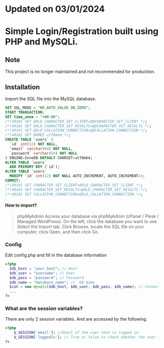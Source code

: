 # Updated on 03/01/2024

# Simple Login/Registration built using PHP and MySQLi.

## Note

This project is no longer maintained and not recommended for production.

## Installation

Import the SQL file into the MySQL database.

```sql
SET SQL_MODE = "NO_AUTO_VALUE_ON_ZERO";
START TRANSACTION;
SET time_zone = "+00:00";
/*!40101 SET @OLD_CHARACTER_SET_CLIENT=@@CHARACTER_SET_CLIENT */;
/*!40101 SET @OLD_CHARACTER_SET_RESULTS=@@CHARACTER_SET_RESULTS */;
/*!40101 SET @OLD_COLLATION_CONNECTION=@@COLLATION_CONNECTION */;
/*!40101 SET NAMES utf8mb4 */;
CREATE TABLE `users` (
  `id` int(12) NOT NULL,
  `email` varchar(64) NOT NULL,
  `password` varchar(64) NOT NULL
) ENGINE=InnoDB DEFAULT CHARSET=utf8mb4;
ALTER TABLE `users`
  ADD PRIMARY KEY (`id`);
ALTER TABLE `users`
  MODIFY `id` int(12) NOT NULL AUTO_INCREMENT, AUTO_INCREMENT=5;
COMMIT;
/*!40101 SET CHARACTER_SET_CLIENT=@OLD_CHARACTER_SET_CLIENT */;
/*!40101 SET CHARACTER_SET_RESULTS=@OLD_CHARACTER_SET_RESULTS */;
/*!40101 SET COLLATION_CONNECTION=@OLD_COLLATION_CONNECTION */;
```

#### How to import?

> phpMyAdmin
> Access your database via phpMyAdmin (cPanel / Plesk / Managed WordPress).
> On the left, click the database you want to use.
> Select the Import tab.
> Click Browse, locate the SQL file on your computer, click Open, and then click Go.

### Config

Edit config.php and fill in the database information

```php
<?php
  $db_host = "your_host"; // Host
  $db_user = "username"; // User
  $db_pass = "password"; // Password
  $db_name = "database_name"; //  DB Name
  $con = new mysqli($db_host, $db_user, $db_pass, $db_name); // Connection to the database
  ...
?>
```

### What are the session variables?

There are only 2 session variables. And are accessed by the following.

```php
<?php
    $_SESSION['email']; //Email of the user that is logged in.
    $_SESSION['loggedIn']; // True or false to check whether the user is logged or not.
?>
```
